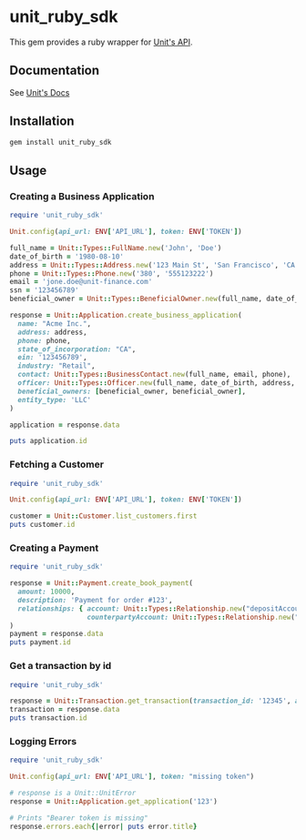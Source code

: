 # unit_ruby_sdk

This gem provides a ruby wrapper for [Unit's API](https://docs.unit.co/#introduction).

## Documentation

See [Unit's Docs](https://docs.unit.co)

## Installation

```bash
gem install unit_ruby_sdk
```

## Usage

### Creating a Business Application

```ruby
require 'unit_ruby_sdk'

Unit.config(api_url: ENV['API_URL'], token: ENV['TOKEN'])

full_name = Unit::Types::FullName.new('John', 'Doe')
date_of_birth = '1980-08-10'
address = Unit::Types::Address.new('123 Main St', 'San Francisco', 'CA', '94205', 'US')
phone = Unit::Types::Phone.new('380', '555123222')
email = 'jone.doe@unit-finance.com'
ssn = '123456789'
beneficial_owner = Unit::Types::BeneficialOwner.new(full_name, date_of_birth, address, phone, email, ssn)

response = Unit::Application.create_business_application(
  name: "Acme Inc.",
  address: address,
  phone: phone,
  state_of_incorporation: "CA",
  ein: '123456789',
  industry: "Retail",
  contact: Unit::Types::BusinessContact.new(full_name, email, phone),
  officer: Unit::Types::Officer.new(full_name, date_of_birth, address, phone, email, ssn),
  beneficial_owners: [beneficial_owner, beneficial_owner],
  entity_type: 'LLC'
)

application = response.data

puts application.id
```

### Fetching a Customer

```ruby
require 'unit_ruby_sdk'

Unit.config(api_url: ENV['API_URL'], token: ENV['TOKEN'])

customer = Unit::Customer.list_customers.first
puts customer.id
```

### 
### Creating a Payment
    
```ruby
require 'unit_ruby_sdk'

response = Unit::Payment.create_book_payment(
  amount: 10000,
  description: 'Payment for order #123',
  relationships: { account: Unit::Types::Relationship.new("depositAccount", "12345").to_hash,
                   counterpartyAccount: Unit::Types::Relationship.new("depositAccount", "36221").to_hash }
)
payment = response.data
puts payment.id
```

### Get a transaction by id

```ruby
require 'unit_ruby_sdk'

response = Unit::Transaction.get_transaction(transaction_id: '12345', account_id: '72345')
transaction = response.data
puts transaction.id
```

### Logging Errors

```ruby
require 'unit_ruby_sdk'

Unit.config(api_url: ENV['API_URL'], token: "missing token")

# response is a Unit::UnitError
response = Unit::Application.get_application('123')

# Prints "Bearer token is missing"
response.errors.each{|error| puts error.title}
```
